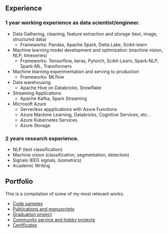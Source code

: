 
## Experience 

### 1 year working experience as data scientist/engineer.
- Data Gathering, cleaning, feature extraction and storage (text, image, structured data)
    - Frameworks: Pandas, Apache Spark, Delta Lake, Scikit-learn
- Machine learning model development and optimization (machine vision, NLP, timeseries)
    - Frameworks: Tensorflow, keras, Pytorch, Scikit-Learn, Spark-NLP, Spark-ML, Transformers
- Machine learning experimentation and serving to production
    - Frameworks: MLflow
- Data warehousing 
    - Apache Hive on Databricks, Snowflake
- Streaming Applications
    - Apache Kafka, Spark Streaming
- Microsoft Azure
    - Serverless appplications with Azure Functions
    - Azure Machine Learning, Databricks, Cognitive Services, etc...
    - Azure Kubernetes Services
    - Azure Storage

### 2 years research experience.
- NLP (text classification)
- Machine vision (classification, segmentation, detection)
- Signals (EEG signals, biometrics)
- Academic Writing

## Portfolio

This is a compilation of some of my most relevant works. 

- [Code samples](https://github.com/hector6298/my-work-portfolio/tree/gh-pages/portfolio/code%20samples)
- [Publications and manuscripts](https://github.com/hector6298/my-work-portfolio/tree/gh-pages/portfolio/Manuscripts)
- [Graduation project](https://github.com/hector6298/my-work-portfolio/tree/gh-pages/portfolio/Graduation%20Project)
- [Community service and hobby projects](https://github.com/hector6298/my-work-portfolio/tree/gh-pages/portfolio/Projects)
- [Certificates](https://github.com/hector6298/my-work-portfolio/tree/gh-pages/portfolio/certificates)

